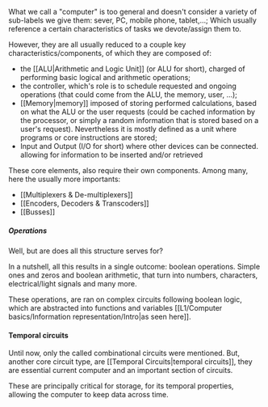What we call a "computer" is too general and doesn't consider a variety of sub-labels we give them: sever, PC, mobile phone, tablet,...; Which usually reference a certain characteristics of tasks we devote/assign them to. 

However, they are all usually reduced to a couple key characteristics/components, of which they are composed of:
- the [[ALU|Arithmetic and Logic Unit]] (or ALU for short), charged of performing basic logical and arithmetic operations;
- the controller, which's role is to schedule requested and ongoing operations (that could come from the ALU, the memory, user, ...);
- [[Memory|memory]] imposed of storing performed calculations, based on what the ALU or the user requests (could be cached information by the processor, or simply a random information that is stored based on a user's request).
  Nevertheless it is mostly defined as a unit where programs or core instructions are stored;
- Input and Output (I/O for short) where other devices can be connected. allowing for information to be inserted and/or retrieved

These core elements, also require their own components. Among many, here the usually more importants: 
- [[Multiplexers & De-multiplexers]]
- [[Encoders, Decoders & Transcoders]]
- [[Busses]]

##### Operations
Well, but are does all this structure serves for? 

In a nutshell, all this results in a single outcome: boolean operations. Simple ones and zeros and boolean arithmetic, that turn into numbers, characters, electrical/light signals and many more.

These operations, are ran on complex circuits following boolean logic, which are  abstracted into functions and variables [[L1/Computer basics/Information representation/Intro|as seen here]].

#### Temporal circuits
Until now, only the called combinational circuits were mentioned. But, another core circuit type, are [[Temporal Circuits|temporal circuits]], they are essential current computer and an important section of circuits.

These are principally critical for storage, for its temporal properties, allowing the computer to keep data across time.